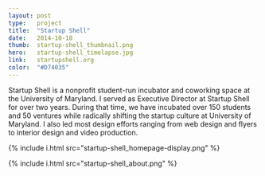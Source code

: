 ```yaml
---
layout: post
type:   project
title:  "Startup Shell"
date:   2014-10-18
thumb:  startup-shell_thumbnail.png
hero:   startup-shell_timelapse.jpg
link:   startupshell.org
color:  "#D74035"
---
```


Startup Shell is a nonprofit student-run incubator and coworking space at the University of Maryland. I served as Executive Director at Startup Shell for over two years. During that time, we have incubated over 150 students and 50 ventures while radically shifting the startup culture at University of Maryland. I also led most design efforts ranging from web design and flyers to interior design and video production.

{% include i.html src="startup-shell_homepage-display.png" %}

{% include i.html src="startup-shell_about.png" %}
